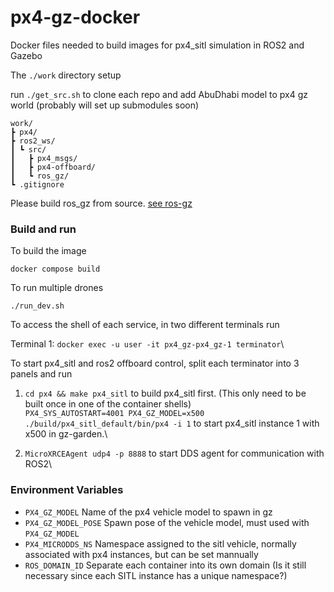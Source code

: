 # px4-gz-docker
Docker files needed to build images for px4_sitl simulation in ROS2 and Gazebo

The `./work` directory setup 

run `./get_src.sh` to clone each repo and add AbuDhabi model to px4 gz world (probably will set up submodules soon)
```
work/
┣ px4/
┣ ros2_ws/
┃ ┗ src/
┃   ┣ px4_msgs/
┃   ┣ px4-offboard/
┃   ┗ ros_gz/
┗ .gitignore
```
Please build ros_gz from source. [see ros-gz](https://github.com/gazebosim/ros_gz)


### Build and run
To build the image

`docker compose build`

To run multiple drones

`./run_dev.sh`

To access the shell of each service, in two different terminals run

Terminal 1: `docker exec -u user -it px4_gz-px4_gz-1 terminator`\

To start px4_sitl and ros2 offboard control, split each terminator into 3 panels and run

1. `cd px4 && make px4_sitl` to build px4_sitl first. (This only need to be built once in one of the container shells)\
`PX4_SYS_AUTOSTART=4001 PX4_GZ_MODEL=x500 ./build/px4_sitl_default/bin/px4 -i 1` to start px4_sitl instance 1 with x500 in gz-garden.\

2. `MicroXRCEAgent udp4 -p 8888` to start DDS agent for communication with ROS2\


### Environment Variables
- `PX4_GZ_MODEL` Name of the px4 vehicle model to spawn in gz
- `PX4_GZ_MODEL_POSE` Spawn pose of the vehicle model, must used with `PX4_GZ_MODEL`
- `PX4_MICRODDS_NS` Namespace assigned to the sitl vehicle, normally associated with px4 instances, but can be set mannually
- `ROS_DOMAIN_ID` Separate each container into its own domain (Is it still necessary since each SITL instance has a unique namespace?)
  

